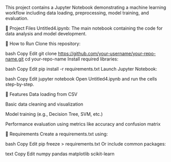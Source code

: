 This project contains a Jupyter Notebook demonstrating a machine learning workflow including data loading, preprocessing, model training, and evaluation.

📁 Project Files
Untitled4.ipynb: The main notebook containing the code for data analysis and model development.

🚀 How to Run
Clone this repository:

bash
Copy
Edit
git clone https://github.com/your-username/your-repo-name.git
cd your-repo-name
Install required libraries:

bash
Copy
Edit
pip install -r requirements.txt
Launch Jupyter Notebook:

bash
Copy
Edit
jupyter notebook
Open Untitled4.ipynb and run the cells step-by-step.

🧠 Features
Data loading from CSV

Basic data cleaning and visualization

Model training (e.g., Decision Tree, SVM, etc.)

Performance evaluation using metrics like accuracy and confusion matrix

📌 Requirements
Create a requirements.txt using:

bash
Copy
Edit
pip freeze > requirements.txt
Or include common packages:

text
Copy
Edit
numpy
pandas
matplotlib
scikit-learn
